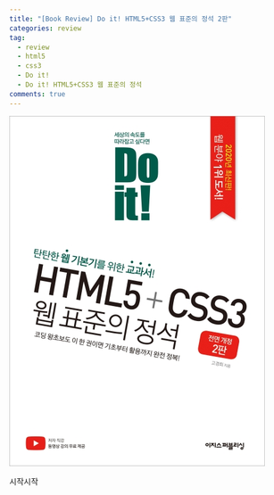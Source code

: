 ```yaml
---  
title: "[Book Review] Do it! HTML5+CSS3 웹 표준의 정석 2판"  
categories: review  
tag:
  - review
  - html5
  - css3
  - Do it!
  - Do it! HTML5+CSS3 웹 표준의 정석
comments: true  
---  
```


![제목](/assets/images/review/Do-it!-HTML5-CSS3.jpg)

시작시작